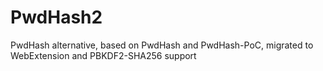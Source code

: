 # PwdHash2
PwdHash alternative, based on PwdHash and PwdHash-PoC, migrated to WebExtension and PBKDF2-SHA256 support
